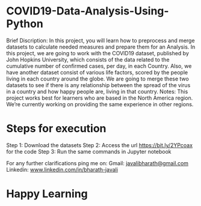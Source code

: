 # COVID19-Data-Analysis-Using-Python

Brief Discription: In this project, you will learn how to preprocess and merge datasets to calculate needed measures and prepare them for an Analysis. In this project, we are going to work with the COVID19
dataset, published by John Hopkins University, which consists of the data related to the cumulative number of confirmed cases, per day, in each Country. Also, we have another dataset
consist of various life factors, scored by the people living in each country around the globe. We are going to merge these two datasets to see if there is any relationship between the spread
of the virus in a country and how happy people are, living in that country. Notes: This project works best for learners who are based in the North America region. We’re currently working on
providing the same experience in other regions.

# Steps for execution
Step 1: Download the datasets
Step 2: Access the url https://bit.ly/2YPcoax for the code
Step 3: Run the same commands in Jupyter notebook 


For any further clarifications ping me on:
 Gmail: javalibharath@gmail.com
 Linkedin: www.linkedin.com/in/bharath-javali
 
# **Happy Learning**
